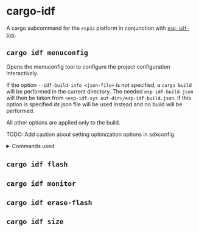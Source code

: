 # cargo-idf
 
 A cargo subcommand for the `esp32` platform in conjunction with
 [`esp-idf-sys`](https://crates.io/crates/esp-idf-sys).

## `cargo idf menuconfig`

Opens the menuconfig tool to configure the project configuration interactively.

If the option `--idf-build-info <json-file>` is *not* specified, a `cargo build` will be
performed in the current directory. The needed `esp-idf-build.json` will then be taken
from `<esp-idf-sys out-dir>/esp-idf-build.json`. If this option is specified *its* json
file will be used instead and no build will be performed.

All other options are applied only to the build.

TODO: Add caution about setting optimization options in sdkconfig.

<details>
<summary>
Commands used
</summary>

```console
python esp-idf/tools/kconfig_new/prepare_kconfig_files.py 
    --env-file <out_dir>/build/config.env

python esp-idf/tools/kconfig_new/confgen.py 
    --kconfig esp-idf/Kconfig 
    --sdkconfig-rename esp-idf/sdkconfig.rename 
    --config <out-dir>/sdkconfig 
    --defaults <defaults-file>...
    --env-file <out-dir>/build/config.env 
    --dont-write-deprecated 
    --output config <out-dir>/sdkconfig

python -m menuconfig esp-idf/Kconfig 
    Env variables:
        - KCONFIG_CONFIG=<out-dir>/sdkconfig 
        - <build-dir>/config.env
 ```

</details>

## `cargo idf flash`
## `cargo idf monitor`
## `cargo idf erase-flash`
## `cargo idf size`